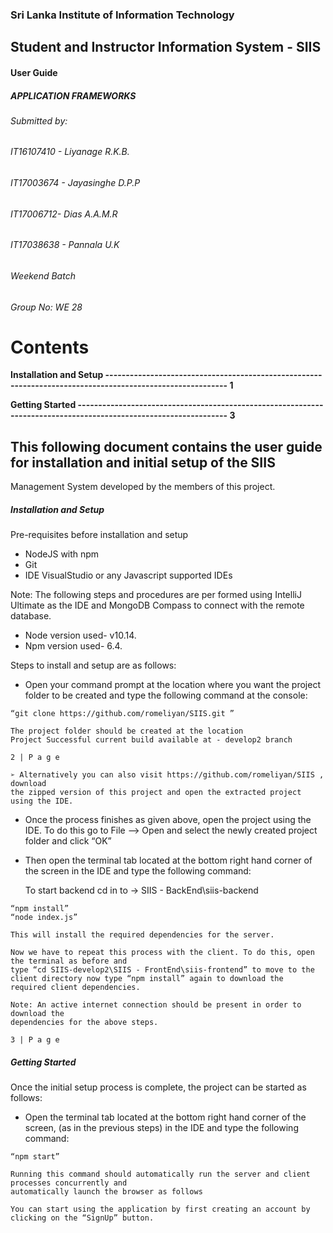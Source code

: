 ### Sri Lanka Institute of Information Technology

## Student and Instructor Information System - SIIS

#### User Guide

##### APPLICATION FRAMEWORKS 

###### Submitted by:

###### IT16107410 - Liyanage R.K.B.

###### IT17003674 - Jayasinghe D.P.P

###### IT17006712- Dias A.A.M.R

###### IT17038638 - Pannala U.K 

###### Weekend Batch

###### Group No: WE 28



# Contents

**Installation and Setup ---------------------------------------------------------------------------------------------------------- 1**

**Getting Started ----------------------------------------------------------------------------------------------------------------- 3**



## This following document contains the user guide for installation and initial setup of the SIIS

Management System developed by the members of this project.

##### Installation and Setup

Pre-requisites before installation and setup

- NodeJS with npm
- Git
- IDE VisualStudio or any Javascript supported IDEs

Note: The following steps and procedures are per formed using IntelliJ Ultimate as the IDE and
MongoDB Compass to connect with the remote database.

- Node version used- v10.14.
- Npm version used- 6.4.

Steps to install and setup are as follows:

- Open your command prompt at the location where you want the project folder to be created and
    type the following command at the console:

```
“git clone https://github.com/romeliyan/SIIS.git ”
```
```
The project folder should be created at the location
Project Successful current build available at - develop2 branch
```

```
2 | P a g e
```
```
➢ Alternatively you can also visit https://github.com/romeliyan/SIIS , download
the zipped version of this project and open the extracted project using the IDE.
```
- Once the process finishes as given above, open the project using the IDE. To do this go to
    File --> Open and select the newly created project folder and click “OK”
- Then open the terminal tab located at the bottom right hand corner of the screen in the IDE and
    type the following command:

	To start backend
	cd in to -> SIIS - BackEnd\siis-backend
```
“npm install”
“node index.js”
```
```
This will install the required dependencies for the server.
```
```
Now we have to repeat this process with the client. To do this, open the terminal as before and
type “cd SIIS-develop2\SIIS - FrontEnd\siis-frontend” to move to the client directory now type “npm install” again to download the
required client dependencies.
```
```
Note: An active internet connection should be present in order to download the
dependencies for the above steps.
```

```
3 | P a g e
```
##### Getting Started

Once the initial setup process is complete, the project can be started as follows:

- Open the terminal tab located at the bottom right hand corner of the screen, (as in the previous
    steps) in the IDE and type the following command:


```
“npm start”
```
```
Running this command should automatically run the server and client processes concurrently and
automatically launch the browser as follows
```
```
You can start using the application by first creating an account by clicking on the “SignUp” button.
```
